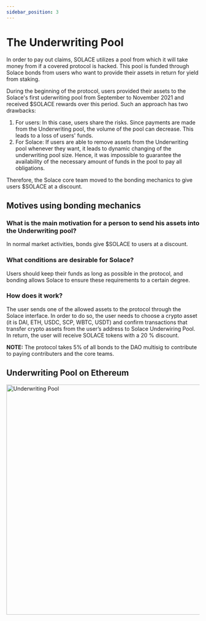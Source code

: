 ```yaml
---
sidebar_position: 3
---
```


# The Underwriting Pool

In order to pay out claims, SOLACE utilizes a pool from which it will take money from if a covered protocol is hacked. This pool is funded through Solace bonds from users who want to provide their assets in return for yield from staking.

During the beginning of the protocol, users provided their assets to the Solace's first uderwriting pool from September to November 2021 and received $SOLACE rewards over this period. Such an approach has two drawbacks:

1. For users: In this case, users share the risks. Since payments are made from the Underwriting pool, the volume of the pool can decrease. This leads to a loss of users' funds.
2. For Solace: If users are able to remove assets from the Underwriting pool whenever they want, it leads to dynamic changing of the underwriting pool size. Hence, it was impossible to guarantee the availability of the necessary amount of funds in the pool to pay all obligations.

Therefore, the Solace core team moved to the bonding mechanics to give users $SOLACE at a discount.

## Motives using bonding mechanics

### What is the main motivation for a person to send his assets into the Underwriting pool? 

In normal market activities, bonds give $SOLACE to users at a discount.

### What conditions are desirable for Solace?
Users should keep their funds as long as possible in the protocol, and bonding allows Solace to ensure these requirements to a certain degree. 

### How does it work?
The user sends one of the allowed assets to the protocol through the Solace interface. In order to do so, the user needs to choose a crypto asset (it is DAI, ETH, USDC, SCP, WBTC, USDT) and confirm transactions that transfer crypto assets from the user’s address to Solace Underwiring Pool. In return, the user will receive SOLACE tokens with a 20 % discount. 

<b>NOTE:</b> The protocol takes 5% of all bonds to the DAO multisig to contribute to paying contributers and the core teams.

## Underwriting Pool on Ethereum

<div style={{"display":"flex", "justify-content":"center", "align-items":"center", "justify-content":"center" }} >

<img src="/img/UWP.png" alt="Underwriting Pool" width="600px" />

</div>